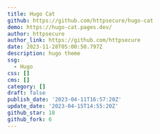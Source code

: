 ```yaml
---
title: Hugo Cat
github: https://github.com/httpsecure/hugo-cat
demo: https://hugo-cat.pages.dev/
author: httpsecure
author_link: https://github.com/httpsecure
date: 2023-11-28T05:00:50.797Z
description: hugo theme
ssg:
  - Hugo
css: []
cms: []
category: []
draft: false
publish_date: '2023-04-11T16:57:20Z'
update_date: '2023-04-15T14:55:20Z'
github_star: 18
github_fork: 6
---
```

